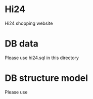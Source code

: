 # Hi24
Hi24 shopping website

# DB data
Please use hi24.sql in this directory

# DB structure model
Please use 
